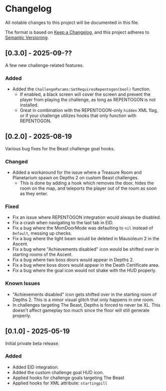 # Changelog

All notable changes to this project will be documented in this file.

The format is based on [Keep a Changelog](https://keepachangelog.com/en/1.1.0/),
and this project adheres to [Semantic Versioning](https://semver.org/spec/v2.0.0.html).

## [0.3.0] - 2025-09-??

A few new challenge-related features.

### Added
- Added the `ChallengeParams:SetRequiresRepentogon(bool)` function.
    - If enabled, a black screen will cover the screen and prevent the player from playing the challenge, as long as REPENTOGON is not installed.
    - Great in combination with the REPENTOGON-only `hidden` XML flag, or if your challenge utilizes hooks that only function with REPENTOGON.


## [0.2.0] - 2025-08-19

Various bug fixes for the Beast challenge goal hooks.

### Changed
- Added a workaround for the issue where a Treasure Room and Planetarium spawn on Depths 2 on custom Beast challenges.
    - This is done by adding a hook which removes the door, hides the room on the map, and teleports the player out of the room as soon as they enter.

### Fixed
- Fix an issue where REPENTOGON integration would always be disabled.
- Fix a crash when navigating to the last tab in EID.
- Fix a bug where the MomDoorMode was defaulting to `nil` instead of `Default`, messing up checks.
- Fix a bug where the light beam would be deleted in Mausoleum 2 in the Ascent.
- Fix a bug where "Achievements disabled" icon would be shifted over in starting rooms of the Ascent.
- Fix a bug where two boss doors would appear in Depths 2.
- Fix a bug where boss doors would appear in the Death Certificate area.
- Fix a bug where the goal icon would not shake with the HUD properly.

### Known Issues
- "Achievements disabled" icon gets shifted over in the starting room of Depths 2. This is a minor visual glitch that only happens in one room.
- In challenges targeting The Beast, Depths is forced to never be XL. This doesn't affect gameplay too much since the floor will still generate properly.


## [0.1.0] - 2025-05-19

Initial private beta release.

### Added
- Added EID integration.
- Added the custom challenge goal HUD icon.
- Applied hooks for challenge goals targeting The Beast
- Applied hooks for XML attribute: `startingpill`
